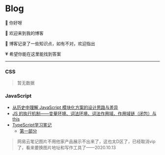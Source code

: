 # Blog

👋 你好呀

🌈 欢迎来到我的博客

📝 博客记录了一些知识点，如有不对，欢迎指出

💗 希望你能在这里能找到答案

---

### CSS

> 暂无数据

### JavaScript

- [从历史中理解 JavaScript 模块化方案的设计思路与差异](https://github.com/tingrabbit/Blog/blob/master/%E4%BB%8E%E5%8E%86%E5%8F%B2%E4%B8%AD%E7%90%86%E8%A7%A3JavaScript%20%E6%A8%A1%E5%9D%97%E5%8C%96%E6%96%B9%E6%A1%88%E7%9A%84%E8%AE%BE%E8%AE%A1%E6%80%9D%E8%B7%AF%E4%B8%8E%E5%B7%AE%E5%BC%82.md)
- [JS 的执行机制——变量环境、词法环境、词法作用域、作用域链（闭包）与 this](https://github.com/tingrabbit/Blog/blob/master/JS%E7%9A%84%E6%89%A7%E8%A1%8C%E6%9C%BA%E5%88%B6%E2%80%94%E2%80%94%E5%8F%98%E9%87%8F%E7%8E%AF%E5%A2%83%E3%80%81%E8%AF%8D%E6%B3%95%E7%8E%AF%E5%A2%83%E3%80%81%E8%AF%8D%E6%B3%95%E4%BD%9C%E7%94%A8%E5%9F%9F%E3%80%81%E4%BD%9C%E7%94%A8%E5%9F%9F%E9%93%BE%EF%BC%88%E9%97%AD%E5%8C%85%EF%BC%89%E4%B8%8Ethis.md)
- [TypeScript学习笔记](https://github.com/tingrabbit/Blog/blob/master/TypeScript%E5%AD%A6%E4%B9%A0%E7%AC%94%E8%AE%B0%E4%B8%8E%E5%BA%94%E7%94%A8%E5%AE%9E%E8%B7%B5%EF%BC%88%E4%B8%80%EF%BC%89.md)
  - [第一部分](https://github.com/tingrabbit/Blog/blob/master/TypeScript%E5%AD%A6%E4%B9%A0%E7%AC%94%E8%AE%B0%E4%B8%8E%E5%BA%94%E7%94%A8%E5%AE%9E%E8%B7%B5%EF%BC%88%E4%B8%80%EF%BC%89.md)

> 网易云笔记图片不用他家产品展示不出来了，这也太D区了，已经取消vip了，看来要换图片地址和写作工具了——2020.10.13
